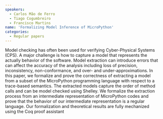 ```yaml
---
speakers:
  - Carlos Mão de Ferro
  - Tiago Cogumbreiro
  - Francisco Martins 
name: 'Formalizing Model Inference of MicroPython'
categories:
  - Regular papers
---
```



Model checking has often been used for verifying
Cyber-Physical Systems (CPS). A major challenge is how to
capture a model that represents the actually behavior of the software.
Model extraction can introduce errors that can affect the
accuracy of the analysis including loss of precision, inconsistency,
non-conformance, and over- and under-approximations.
In this paper, we formalize and prove the correctness of
extracting a model from a subset of the MicroPython programming
language with respect to a trace-based semantics. The extracted
models capture the order of method calls and can be model
checked using Shelley. We formalize the extraction process from
an intermediate representation of MicroPython codes and prove
that the behavior of our intermediate representation is a regular
language. Our formalization and theoretical results are fully
mechanized using the Coq proof assistant

